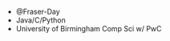 - @Fraser-Day
- Java/C/Python
- University of Birmingham Comp Sci w/ PwC


<!---
Fraser-Day/Fraser-Day is a ✨ special ✨ repository because its `README.md` (this file) appears on your GitHub profile.
You can click the Preview link to take a look at your changes.
--->
